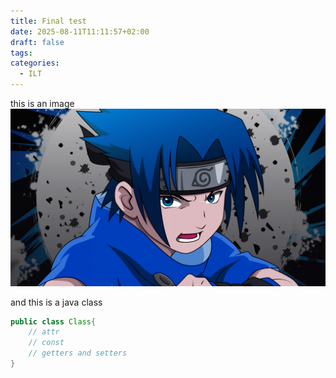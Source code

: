```yaml
---
title: Final test
date: 2025-08-11T11:11:57+02:00
draft: false
tags: 
categories:
  - ILT
---
```

this is an image
![sasuke-uchiha-3840x2160-12165](/images/sasuke-uchiha-3840x2160-12165.jpg)


and this is a java class
```java
public class Class{
	// attr
	// const
	// getters and setters
}
```

